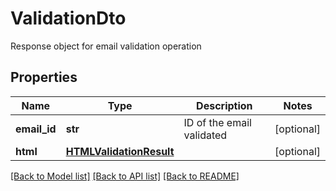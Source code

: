 # ValidationDto

Response object for email validation operation
## Properties
Name | Type | Description | Notes
------------ | ------------- | ------------- | -------------
**email_id** | **str** | ID of the email validated | [optional] 
**html** | [**HTMLValidationResult**](HTMLValidationResult.md) |  | [optional] 

[[Back to Model list]](../README.md#documentation-for-models) [[Back to API list]](../README.md#documentation-for-api-endpoints) [[Back to README]](../README.md)


